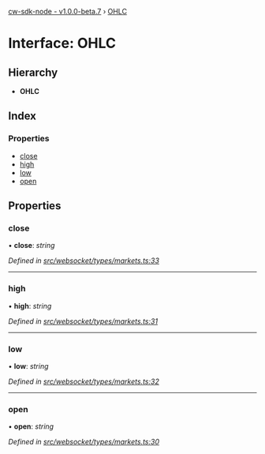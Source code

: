 [cw-sdk-node - v1.0.0-beta.7](../README.md) › [OHLC](ohlc.md)

# Interface: OHLC

## Hierarchy

* **OHLC**

## Index

### Properties

* [close](ohlc.md#close)
* [high](ohlc.md#high)
* [low](ohlc.md#low)
* [open](ohlc.md#open)

## Properties

###  close

• **close**: *string*

*Defined in [src/websocket/types/markets.ts:33](https://github.com/cryptowatch/cw-sdk-node/blob/master/src/websocket/types/markets.ts#L33)*

___

###  high

• **high**: *string*

*Defined in [src/websocket/types/markets.ts:31](https://github.com/cryptowatch/cw-sdk-node/blob/master/src/websocket/types/markets.ts#L31)*

___

###  low

• **low**: *string*

*Defined in [src/websocket/types/markets.ts:32](https://github.com/cryptowatch/cw-sdk-node/blob/master/src/websocket/types/markets.ts#L32)*

___

###  open

• **open**: *string*

*Defined in [src/websocket/types/markets.ts:30](https://github.com/cryptowatch/cw-sdk-node/blob/master/src/websocket/types/markets.ts#L30)*
